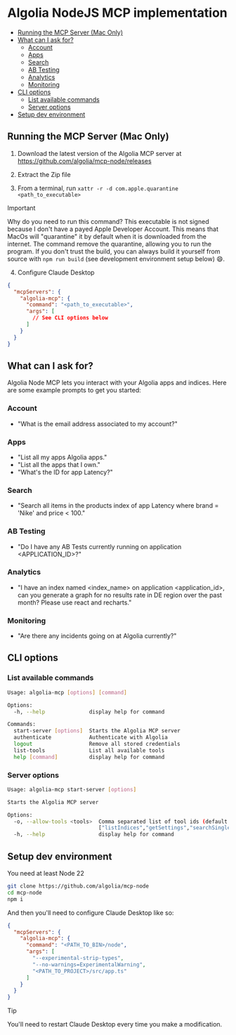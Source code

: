 # Algolia NodeJS MCP implementation

- [Running the MCP Server (Mac Only)](#running-the-mcp-server-mac-only)
- [What can I ask for?](#what-can-i-ask-for)
  - [Account](#account)
  - [Apps](#apps)
  - [Search](#search)
  - [AB Testing](#ab-testing)
  - [Analytics](#analytics)
  - [Monitoring](#monitoring)
- [CLI options](#cli-options)
  - [List available commands](#list-available-commands)
  - [Server options](#server-options)
- [Setup dev environment](#setup-dev-environment)

## Running the MCP Server (Mac Only)

1. Download the latest version of the Algolia MCP server at https://github.com/algolia/mcp-node/releases

2. Extract the Zip file

3. From a terminal, run `xattr -r -d com.apple.quarantine <path_to_executable>`

> [!IMPORTANT]
> Why do you need to run this command?
> This executable is not signed because I don't have a payed Apple Developer Account.
> This means that MacOs will "quarantine" it by default when it is downloaded from the internet.
> The command remove the quarantine, allowing you to run the program. If you don't trust the build,
> you can always build it yourself from source with `npm run build` (see development environment setup below) 😄.

4. Configure Claude Desktop

```json
{
  "mcpServers": {
    "algolia-mcp": {
      "command": "<path_to_executable>",
      "args": [
        // See CLI options below
      ]
    }
  }
}
```

## What can I ask for?

Algolia Node MCP lets you interact with your Algolia apps and indices. Here are some example prompts to get you started:

### Account

- "What is the email address associated to my account?"

### Apps

- "List all my apps Algolia apps."
- "List all the apps that I own."
- "What's the ID for app Latency?"

### Search

- "Search all items in the products index of app Latency where brand = 'Nike' and price < 100."

### AB Testing

- "Do I have any AB Tests currently running on application <APPLICATION_ID>?"

### Analytics

- "I have an index named <index_name> on application <application_id>, can you generate a graph for no results rate in DE region over the past month? Please use react and recharts."

### Monitoring

- "Are there any incidents going on at Algolia currently?"

## CLI options

### List available commands

```sh
Usage: algolia-mcp [options] [command]

Options:
  -h, --help              display help for command

Commands:
  start-server [options]  Starts the Algolia MCP server
  authenticate            Authenticate with Algolia
  logout                  Remove all stored credentials
  list-tools              List all available tools
  help [command]          display help for command
```

### Server options

```sh
Usage: algolia-mcp start-server [options]

Starts the Algolia MCP server

Options:
  -o, --allow-tools <tools>  Comma separated list of tool ids (default:
                             ["listIndices","getSettings","searchSingleIndex","getTopSearches","getTopHits","getNoResultsRate"])
  -h, --help                 display help for command
```

## Setup dev environment

You need at least Node 22

```sh
git clone https://github.com/algolia/mcp-node
cd mcp-node
npm i
```

And then you'll need to configure Claude Desktop like so:

```json
{
  "mcpServers": {
    "algolia-mcp": {
      "command": "<PATH_TO_BIN>/node",
      "args": [
        "--experimental-strip-types",
        "--no-warnings=ExperimentalWarning",
        "<PATH_TO_PROJECT>/src/app.ts"
      ]
    }
  }
}
```

> [!TIP]
> You'll need to restart Claude Desktop every time you make a modification.
